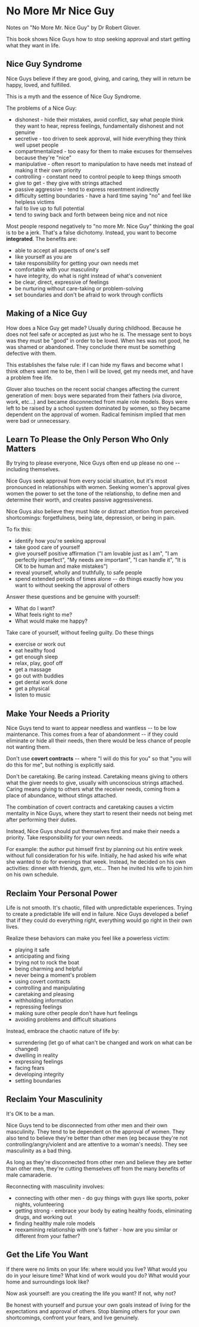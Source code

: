 # No More Mr Nice Guy

Notes on "No More Mr. Nice Guy" by Dr Robert Glover.

This book shows Nice Guys how to stop seeking approval and start getting what they want in life.

## Nice Guy Syndrome

Nice Guys believe if they are good, giving, and caring, they will in return be happy, loved, and
fulfilled.

This is a myth and the essence of Nice Guy Syndrome.

The problems of a Nice Guy:

* dishonest - hide their mistakes, avoid conflict, say what people think they want to hear, repress
  feelings, fundamentally dishonest and not genuine
* secretive - too driven to seek approval, will hide everything they think well upset people
* compartmentalized - too easy for them to make excuses for themselves because they're "nice"
* manipulative - often resort to manipulation to have needs met instead of making it their own
  priority
* controlling - constant need to control people to keep things smooth
* give to get - they give with strings attached
* passive aggressive - tend to express resentment indirectly
* difficulty setting boundaries - have a hard time saying "no" and feel like helpless victims
* fail to live up to full potential
* tend to swing back and forth between being nice and not nice

Most people respond negatively to "no more Mr. Nice Guy" thinking the goal is to be a jerk. That's
a false dichotomy. Instead, you want to become **integrated**. The benefits are:

* able to accept all aspects of one's self
* like yourself as you are
* take responsibility for getting your own needs met
* comfortable with your masculinity
* have integrity, do what is right instead of what's convenient
* be clear, direct, expressive of feelings
* be nurturing without care-taking or problem-solving
* set boundaries and don't be afraid to work through conflicts

## Making of a Nice Guy

How does a Nice Guy get made? Usually during childhood. Because he does not feel safe or accepted as
just who he is. The message sent to boys was they must be "good" in order to be loved. When hes was
not good, he was shamed or abandoned. They conclude there must be something defective with them.

This establishes the false rule: if I can hide my flaws and become what I think others want me to
be, then I will be loved, get my needs met, and have a problem free life.

Glover also touches on the recent social changes affecting the current generation of men: boys were
separated from their fathers (via divorce, work, etc...) and became disconnected from male role
models. Boys were left to be raised by a school system dominated by women, so they became dependent
on the approval of women. Radical feminism implied that men were bad or unnecessary.

## Learn To Please the Only Person Who Only Matters

By trying to please everyone, Nice Guys often end up please no one -- including themselves.

Nice Guys seek approval from every social situation, but it's most pronounced in relationships
with women. Seeking women's approval gives women the power to set the tone of the relationship,
to define men and determine their worth, and creates passive aggressiveness.

Nice Guys also believe they must hide or distract attention from perceived shortcomings:
forgetfulness, being late, depression, or being in pain.

To fix this:

* identify how you're seeking approval
* take good care of yourself
* give yourself positive affirmation ("I am lovable just as I am", "I am perfectly imperfect", "My
  needs are important", "I can handle it", "It is OK to be human and make mistakes")
* reveal yourself, wholly and truthfully, to safe people
* spend extended periods of times alone -- do things exactly how you want to without seeking the
  approval of others

Answer these questions and be genuine with yourself:

* What do I want?
* What feels right to me?
* What would make me happy?

Take care of yourself, without feeling guilty. Do these things

* exercise or work out
* eat healthy food
* get enough sleep
* relax, play, goof off
* get a massage
* go out with buddies
* get dental work done
* get a physical
* listen to music

## Make Your Needs a Priority

Nice Guys tend to want to appear needless and wantless -- to be low maintenance. This comes from a
fear of abandonment -- if they could eliminate or hide all their needs, then there would be less
chance of people not wanting them.

Don't use **covert contracts** -- where "I will do this for you" so that "you will do this for me",
but nothing is explicitly said.

Don't be caretaking. Be caring instead. Caretaking means giving to others what the giver needs to
give, usually with unconscious strings attached. Caring means giving to others what the receiver
needs, coming from a place of abundance, without stings attached.

The combination of covert contracts and caretaking causes a victim mentality in Nice Guys, where
they start to resent their needs not being met after performing their duties.

Instead, Nice Guys should put themselves first and make their needs a priority. Take responsibility
for your own needs.

For example: the author put himself first by planning out his entire week without full consideration
for his wife. Initially, he had asked his wife what she wanted to do for evenings that week. Instead,
he decided on his own activities: dinner with friends, gym, etc... Then he invited his wife to join
him on his own schedule.

## Reclaim Your Personal Power

Life is not smooth. It's chaotic, filled with unpredictable experiences. Trying to create a
predictable life will end in failure. Nice Guys developed a belief that if they could do everything
right, everything would go right in their own lives.

Realize these behaviors can make you feel like a powerless victim:

* playing it safe
* anticipating and fixing
* trying not to rock the boat
* being charming and helpful
* never being a moment's problem
* using covert contracts
* controlling and manipulating
* caretaking and pleasing
* withholding information
* repressing feelings
* making sure other people don't have hurt feelings
* avoiding problems and difficult situations

Instead, embrace the chaotic nature of life by:

* surrendering (let go of what can't be changed and work on what can be changed)
* dwelling in reality
* expressing feelings
* facing fears
* developing integrity
* setting boundaries

## Reclaim Your Masculinity

It's OK to be a man.

Nice Guys tend to be disconnected from other men and their own masculinity. They tend to be dependent
on the approval of women. They also tend to believe they're better than other men (eg because
they're not controlling/angry/violent and are attentive to a woman's needs). They see masculinity
as a bad thing.

As long as they're disconnected from other men and believe they are better than other men, they're
cutting themselves off from the many benefits of male camaraderie.

Reconnecting with masculinity involves:

* connecting with other men - do guy things with guys like sports, poker nights, volunteering
* getting strong - embrace your body by eating healthy foods, eliminating drugs, and working out
* finding healthy male role models
* reexamining relationship with one's father - how are you similar or different from your father?

## Get the Life You Want

If there were no limits on your life: where would you live? What would you do in your leisure time?
What kind of work would you do? What would your home and surroundings look like?

Now ask yourself: are you creating the life you want? If not, why not?

Be honest with yourself and pursue your own goals instead of living for the expectations and
approval of others. Stop blaming others for your own shortcomings, confront your fears, and live
genuinely.
